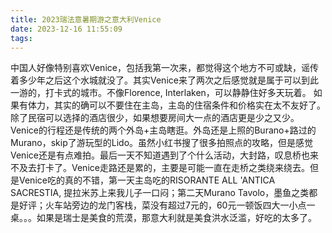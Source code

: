 ```yaml
---
title: 2023瑞法意暑期游之意大利Venice
date: 2023-12-16 11:55:09
tags:
---
```

   中国人好像特别喜欢Venice，包括我第一次来，都觉得这个地方不可或缺，谣传着多少年之后这个水城就没了。其实Venice来了两次之后感觉就是属于可以到此一游的，打卡式的城市。不像Florence, Interlaken，可以静静住好多天玩着。
   如果有体力，其实的确可以不要住在主岛，主岛的住宿条件和价格实在太不友好了。除了民宿可以选择的酒店很少，如果想要房间大一点的酒店更是少之又少。
   Venice的行程还是传统的两个外岛+主岛瞎逛。外岛还是上照的Burano+路过的Murano，skip了游玩型的Lido。虽然小红书搜了很多拍照点的攻略，但是感觉Venice还是有点难拍。最后一天不知道遇到了个什么活动，大封路，叹息桥也来不及去打卡了。Venice走路还是累的，主要是可能一直在走桥之类绕来绕去。但是Venice吃的真的不错，第一天主岛吃的RISORANTE ALL 'ANTICA SACRESTIA, 提拉米苏上来我儿子一口闷；第二天Murano Tavolo，墨鱼之类都是好评；火车站旁边的龙门客栈，菜没有超过7元的，60元一顿饭四大一小点一桌。。。如果是瑞士是美食的荒漠，那意大利就是美食洪水泛滥，好吃的太多了。
